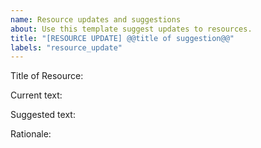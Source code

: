 ```yaml
---
name: Resource updates and suggestions
about: Use this template suggest updates to resources.
title: "[RESOURCE UPDATE] @@title of suggestion@@"
labels: "resource_update"
---
```


Title of Resource:

Current text:

Suggested text:

Rationale:

